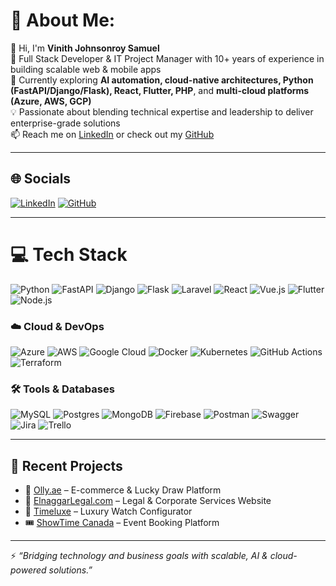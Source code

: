 # 💫 About Me:
👋 Hi, I'm **Vinith Johnsonroy Samuel**  
🚀 Full Stack Developer & IT Project Manager with 10+ years of experience in building scalable web & mobile apps  
🌱 Currently exploring **AI automation, cloud-native architectures, Python (FastAPI/Django/Flask), React, Flutter, PHP**, and **multi-cloud platforms (Azure, AWS, GCP)**  
💡 Passionate about blending technical expertise and leadership to deliver enterprise-grade solutions  
📫 Reach me on [LinkedIn](https://www.linkedin.com/in/vinith-samuel/) or check out my [GitHub](https://github.com/vinithjsamuel)

---

## 🌐 Socials
[![LinkedIn](https://img.shields.io/badge/LinkedIn-%230077B5.svg?logo=linkedin&logoColor=white)](https://linkedin.com/in/vinith-samuel) 
[![GitHub](https://img.shields.io/badge/GitHub-100000.svg?logo=github&logoColor=white)](https://github.com/vinithjsamuel)

---

# 💻 Tech Stack
![Python](https://img.shields.io/badge/python-%233776AB.svg?style=flat&logo=python&logoColor=white)
![FastAPI](https://img.shields.io/badge/FastAPI-009688?style=flat&logo=fastapi&logoColor=white)
![Django](https://img.shields.io/badge/django-%23092E20.svg?style=flat&logo=django&logoColor=white)
![Flask](https://img.shields.io/badge/flask-%23000.svg?style=flat&logo=flask&logoColor=white)
![Laravel](https://img.shields.io/badge/laravel-%23FF2D20.svg?style=flat&logo=laravel&logoColor=white)
![React](https://img.shields.io/badge/react-%2320232a.svg?style=flat&logo=react&logoColor=%2361DAFB)
![Vue.js](https://img.shields.io/badge/vuejs-%2335495e.svg?style=flat&logo=vue.js&logoColor=%234FC08D)
![Flutter](https://img.shields.io/badge/Flutter-%2302569B.svg?style=flat&logo=flutter&logoColor=white)
![Node.js](https://img.shields.io/badge/node.js-6DA55F?style=flat&logo=node.js&logoColor=white)

### ☁️ Cloud & DevOps
![Azure](https://img.shields.io/badge/azure-%230072C6.svg?style=flat&logo=microsoft-azure&logoColor=white)
![AWS](https://img.shields.io/badge/AWS-%23FF9900.svg?style=flat&logo=amazon-aws&logoColor=white)
![Google Cloud](https://img.shields.io/badge/Google%20Cloud-%234285F4.svg?style=flat&logo=google-cloud&logoColor=white)
![Docker](https://img.shields.io/badge/docker-%230db7ed.svg?style=flat&logo=docker&logoColor=white)
![Kubernetes](https://img.shields.io/badge/kubernetes-%23326ce5.svg?style=flat&logo=kubernetes&logoColor=white)
![GitHub Actions](https://img.shields.io/badge/github%20actions-%232088FF.svg?style=flat&logo=githubactions&logoColor=white)
![Terraform](https://img.shields.io/badge/terraform-%235835CC.svg?style=flat&logo=terraform&logoColor=white)

### 🛠️ Tools & Databases
![MySQL](https://img.shields.io/badge/mysql-%2300f.svg?style=flat&logo=mysql&logoColor=white)
![Postgres](https://img.shields.io/badge/postgres-%23316192.svg?style=flat&logo=postgresql&logoColor=white)
![MongoDB](https://img.shields.io/badge/MongoDB-%2347A248.svg?style=flat&logo=mongodb&logoColor=white)
![Firebase](https://img.shields.io/badge/firebase-%23039BE5.svg?style=flat&logo=firebase)
![Postman](https://img.shields.io/badge/Postman-FF6C37?style=flat&logo=postman&logoColor=white)
![Swagger](https://img.shields.io/badge/-Swagger-%23Clojure?style=flat&logo=swagger&logoColor=white)
![Jira](https://img.shields.io/badge/jira-%230A0FFF.svg?style=flat&logo=jira&logoColor=white)
![Trello](https://img.shields.io/badge/Trello-%23026AA7.svg?style=flat&logo=Trello&logoColor=white)

---

## 🚀 Recent Projects
- 🛒 [Olly.ae](https://olly.ae) – E-commerce & Lucky Draw Platform  
- 🏥 [ElnaggarLegal.com](https://elnaggarlegal.com) – Legal & Corporate Services Website  
- 💎 [Timeluxe](#) – Luxury Watch Configurator 
- 🎟️ [ShowTime Canada](#) – Event Booking Platform 

---

⚡ *“Bridging technology and business goals with scalable, AI & cloud-powered solutions.”*
